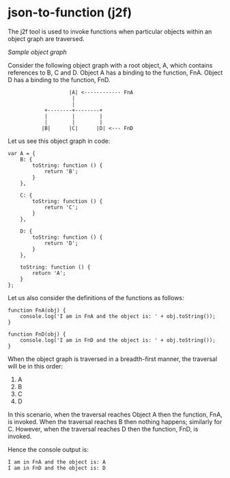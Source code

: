 # json-to-function (j2f)

The j2f tool is used to invoke functions when particular objects within an object graph are traversed.

*Sample object graph*

Consider the following object graph with a root object, A, which contains references to B, C and D. Object A has a binding to the function, FnA. Object D has a binding to the function, FnD.

```
  					|A| <------------ FnA
					 |
					 |
			+--------+--------+
			|        |        |
			|        |        |
		   |B|      |C|      |D| <--- FnD
```

Let us see this object graph in code:

```
var A = {
	B: {
		toString: function () {
			return 'B';
		}
	},

	C: {
		toString: function () {
			return 'C';
		}
	},

	D: {
		toString: function () {
			return 'D';
		}
	},

	toString: function () {
		return 'A';
	}
};
```

Let us also consider the definitions of the functions as follows:

```
function FnA(obj) {
	console.log('I am in FnA and the object is: ' + obj.toString());
}

function FnD(obj) {
	console.log('I am in FnD and the object is: ' + obj.toString());
}
```

When the object graph is traversed in a breadth-first manner, the traversal will be in this order:

1. A
2. B
3. C
4. D

In this scenario, when the traversal reaches Object A then the function, FnA, is invoked. When the traversal reaches B then nothing happens; similarly for C. However, when the traversal reaches D then the function, FnD, is invoked.

Hence the console output is:

```
I am in FnA and the object is: A
I am in FnD and the object is: D
```
